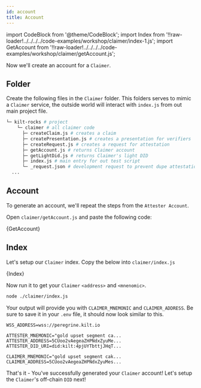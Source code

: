 ```yaml
---
id: account
title: Account
---
```


import CodeBlock from '@theme/CodeBlock';
import Index from '!!raw-loader!../../../../code-examples/workshop/claimer/index-1.js';
import GetAccount from '!!raw-loader!../../../../code-examples/workshop/claimer/getAccount.js';

Now we'll create an account for a `Claimer`. 

## Folder

Create the following files in the `Claimer` folder.
This folders serves to mimic a `Claimer` service, the outside world will interact with `index.js` from out main project file.

```bash
└─ kilt-rocks # project
    └─ claimer # all claimer code
      ├─ createClaim.js # creates a claim
      ├─ createPresentation.js # creates a presentation for verifiers
      ├─ createRequest.js # creates a request for attestation
      ├─ getAccount.js # returns Claimer account
      ├─ getLightDid.js # returns Claimer's light DID
      ├─ index.js # main entry for out test script
      └─ _request.json # development request to prevent dupe attestations
  ...
```

## Account

To generate an account, we'll repeat the steps from the `Attester Account`.

Open `claimer/getAccount.js` and paste the following code:

<CodeBlock className="language-js" title="claimer/getAccount.js">
  {GetAccount}
</CodeBlock>

## Index

Let's setup our `Claimer` index. Copy the below into `claimer/index.js`

<CodeBlock className="language-js" title="claimer/index.js">
  {Index}
</CodeBlock>

Now run it to get your `Claimer` `<address>` and `<mnenomic>`.
```bash
node ./claimer/index.js
```

Your output will provide you with `CLAIMER_MNEMONIC` and `CLAIMER_ADDRESS`. Be sure to save it in your `.env` file, it should now look similar to this.

```env title=".env"
WSS_ADDRESS=wss://peregrine.kilt.io

ATTESTER_MNEMONIC="gold upset segment ca...
ATTESTER_ADDRESS=5CUoo2vAegeaZHPNdxZyuMe...
ATTESTER_DID_URI=did:kilt:4pjUYTbttjJHqT...

CLAIMER_MNEMONIC="gold upset segment cak...
CLAIMER_ADDRESS=5CUoo2vAegeaZHPNdxZyuMes...
```

That's it - You've successfully generated your `Claimer` account! Let's setup the `Claimer`'s off-chain `DID` next!
